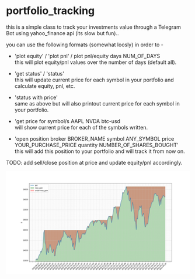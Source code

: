 # portfolio_tracking

this is a simple class to track your investments value through a Telegram Bot using yahoo_finance api (its slow but fun)..

you can use the following formats (somewhat loosly) in order to - 

- 'plot equity' / 'plot pnl' / plot pnl/equity days NUM_OF_DAYS  
this will plot equity/pnl values over the number of days (default all).

- 'get status' / 'status'  
this will update current price for each symbol in your portfolio and calculate equity, pnl, etc.

- 'status with price'  
same as above but will also printout current price for each symbol in your portfolio.

- 'get price for symbol/s AAPL NVDA btc-usd  
will show current price for each of the symbols written.

- 'open position broker BROKER_NAME symbol ANY_SYMBOL price YOUR_PURCHASE_PRICE quantity NUMBER_OF_SHARES_BOUGHT'  
this will add this position to your portfolio and will track it from now on.

TODO: add sell/close position at price and update equity/pnl accordingly.

![plot example](pngs/bh_pnl_2021-04-29.png)

